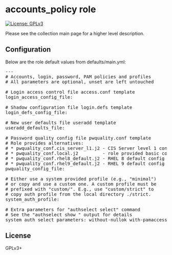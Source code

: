 # accounts_policy role

[![License: GPLv3](https://img.shields.io/badge/license-GPLv3-brightgreen.svg)](https://www.gnu.org/licenses/gpl-3.0)

Please see the collection main page for a higher level description.

## Configuration

Below are the role default values from defaults/main.yml:

<pre>
---
# Accounts, login, password, PAM policies and profiles
# All parameters are optional, unset are left untouched

# Login access control file access.conf template
login_access_config_file:

# Shadow configuration file login.defs template
login_defs_config_file:

# New user defaults file useradd template
useradd_defaults_file:

# Password quality config file pwquality.conf template
# Role provides alternatives:
# * pwquality_conf.cis_server_l1.j2 - CIS Server level 1 config
# * pwquality_conf.local.j2         - role provided basic config
# * pwquality_conf.rhel8_default.j2 - RHEL 8 default config
# * pwquality_conf.rhel9_default.j2 - RHEL 9 default config
pwquality_config_file:

# Either use a system provided profile (e.g., "minimal")
# or copy and use a custom one. A custom profile must be
# prefixed with "custom/". E.g., use "custom/strict" to
# copy auth profile from the local directory ./strict.
system_auth_profile:

# Extra parameters for "authselect select" command
# See the "authselect show <profile>" output for details
system_auth_select_parameters: without-nullok with-pamaccess
</pre>

## License

GPLv3+
